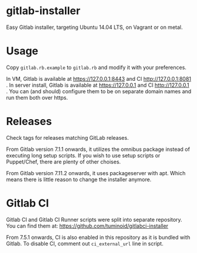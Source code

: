 gitlab-installer
================

Easy Gitlab installer, targeting Ubuntu 14.04 LTS, on Vagrant or on metal.

Usage
=====

Copy `gitlab.rb.example` to `gitlab.rb` and modify it with your preferences.

In VM, Gitlab is available at https://127.0.0.1:8443 and CI http://127.0.0.1:8081 .
In server install, Gitlab is available at https://127.0.0.1 and CI http://127.0.0.1 .
You can (and should) configure them to be on separate domain names and run them both
over https.

Releases
========

Check tags for releases matching GitLab releases.

From Gitlab version 7.1.1 onwards, it utilizes the omnibus package instead of executing
long setup scripts. If you wish to use setup scripts or Puppet/Chef, there are plenty of
other choises.

From Gitlab version 7.11.2 onwards, it uses packageserver with apt. Which means there is
little reason to change the installer anymore.

Gitlab CI
=========

Gitlab CI and Gitlab CI Runner scripts were split into separate repository. You can find them at:
https://github.com/tuminoid/gitlabci-installer

From 7.5.1 onwards, CI is also enabled in this repository as it is bundled with Gitlab.
To disable CI, comment out `ci_external_url` line in script.
